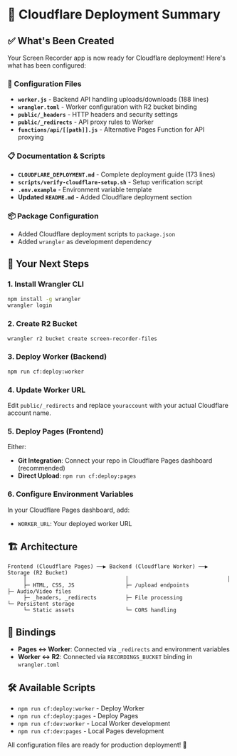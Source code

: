 # 🚀 Cloudflare Deployment Summary

## ✅ What's Been Created

Your Screen Recorder app is now ready for Cloudflare deployment! Here's what has been configured:

### 🔧 Configuration Files
- **`worker.js`** - Backend API handling uploads/downloads (188 lines)
- **`wrangler.toml`** - Worker configuration with R2 bucket binding
- **`public/_headers`** - HTTP headers and security settings
- **`public/_redirects`** - API proxy rules to Worker
- **`functions/api/[[path]].js`** - Alternative Pages Function for API proxying

### 📋 Documentation & Scripts
- **`CLOUDFLARE_DEPLOYMENT.md`** - Complete deployment guide (173 lines)
- **`scripts/verify-cloudflare-setup.sh`** - Setup verification script
- **`.env.example`** - Environment variable template
- **Updated `README.md`** - Added Cloudflare deployment section

### 📦 Package Configuration
- Added Cloudflare deployment scripts to `package.json`
- Added `wrangler` as development dependency

## 🎯 Your Next Steps

### 1. Install Wrangler CLI
```bash
npm install -g wrangler
wrangler login
```

### 2. Create R2 Bucket
```bash
wrangler r2 bucket create screen-recorder-files
```

### 3. Deploy Worker (Backend)
```bash
npm run cf:deploy:worker
```

### 4. Update Worker URL
Edit `public/_redirects` and replace `youraccount` with your actual Cloudflare account name.

### 5. Deploy Pages (Frontend)
Either:
- **Git Integration**: Connect your repo in Cloudflare Pages dashboard (recommended)
- **Direct Upload**: `npm run cf:deploy:pages`

### 6. Configure Environment Variables
In your Cloudflare Pages dashboard, add:
- `WORKER_URL`: Your deployed worker URL

## 🏗️ Architecture

```
Frontend (Cloudflare Pages) ──▶ Backend (Cloudflare Worker) ──▶ Storage (R2 Bucket)
     │                               │                               │
     ├─ HTML, CSS, JS                ├─ /upload endpoints            ├─ Audio/Video files
     ├─ _headers, _redirects         ├─ File processing              └─ Persistent storage
     └─ Static assets                └─ CORS handling
```

## 🔗 Bindings
- **Pages ↔ Worker**: Connected via `_redirects` and environment variables
- **Worker ↔ R2**: Connected via `RECORDINGS_BUCKET` binding in `wrangler.toml`

## 🛠️ Available Scripts
- `npm run cf:deploy:worker` - Deploy Worker
- `npm run cf:deploy:pages` - Deploy Pages
- `npm run cf:dev:worker` - Local Worker development
- `npm run cf:dev:pages` - Local Pages development

All configuration files are ready for production deployment! 🎉